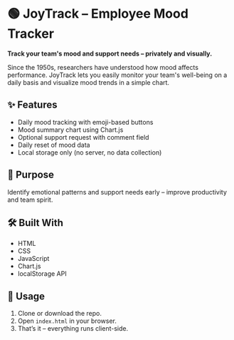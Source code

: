 # 🟢 JoyTrack – Employee Mood Tracker

**Track your team's mood and support needs – privately and visually.**

Since the 1950s, researchers have understood how mood affects performance. JoyTrack lets you easily monitor your team's well-being on a daily basis and visualize mood trends in a simple chart.

## ✨ Features

- Daily mood tracking with emoji-based buttons
- Mood summary chart using Chart.js
- Optional support request with comment field
- Daily reset of mood data
- Local storage only (no server, no data collection)

## 🎯 Purpose

Identify emotional patterns and support needs early – improve productivity and team spirit.

## 🛠️ Built With

- HTML
- CSS
- JavaScript
- Chart.js
- localStorage API

## 📁 Usage

1. Clone or download the repo.
2. Open `index.html` in your browser.
3. That’s it – everything runs client-side.
